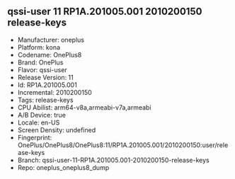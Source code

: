 ## qssi-user 11 RP1A.201005.001 2010200150 release-keys
- Manufacturer: oneplus
- Platform: kona
- Codename: OnePlus8
- Brand: OnePlus
- Flavor: qssi-user
- Release Version: 11
- Id: RP1A.201005.001
- Incremental: 2010200150
- Tags: release-keys
- CPU Abilist: arm64-v8a,armeabi-v7a,armeabi
- A/B Device: true
- Locale: en-US
- Screen Density: undefined
- Fingerprint: OnePlus/OnePlus8/OnePlus8:11/RP1A.201005.001/2010200150:user/release-keys
- Branch: qssi-user-11-RP1A.201005.001-2010200150-release-keys
- Repo: oneplus_oneplus8_dump
